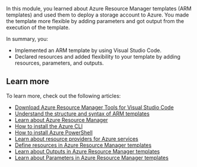 In this module, you learned about Azure Resource Manager templates (ARM templates) and used them to deploy a storage account to Azure. You made the template more flexible by adding parameters and got output from the execution of the template. 

In summary, you:

- Implemented an ARM template by using Visual Studio Code.
- Declared resources and added flexibility to your template by adding resources, parameters, and outputs.

<!-- ## Next steps

Check out more modules in this learning path to get more advanced practice with Azure Resource Manager templates. -->

<!-- Add links to other modules or the learning path when they are published. -->

## Learn more

To learn more, check out the following articles:

- [Download Azure Resource Manager Tools for Visual Studio Code](https://marketplace.visualstudio.com/items?itemName=msazurermtools.azurerm-vscode-tools&azure-portal=true)
- [Understand the structure and syntax of ARM templates](/azure/azure-resource-manager/templates/template-syntax?azure-portal=true)
- [Learn about Azure Resource Manager](/azure/azure-resource-manager/management/overview?azure-portal=true)
- [How to install the Azure CLI](/cli/azure/install-azure-cli?azure-portal=true)
- [How to install Azure PowerShell](/powershell/azure/install-az-ps?azure-portal=true)
- [Learn about resource providers for Azure services](/azure/azure-resource-manager/management/azure-services-resource-providers?azure-portal=true)
- [Define resources in Azure Resource Manager templates](/azure/templates?azure-portal=true)
- [Learn about Outputs in Azure Resource Manager templates](/azure/azure-resource-manager/templates/template-outputs?tabs=azure-powershell)
- [Learn about Parameters in Azure Resource Manager templates](/azure/azure-resource-manager/templates/template-parameters?azure-portal=true)
